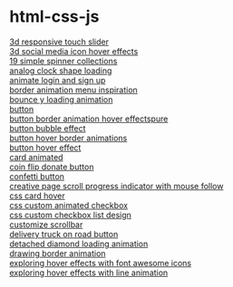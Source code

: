 # html-css-js
<a href="https://hawanbeats.github.io/html-css-js/3d%20responsive%20touch%20slider/">3d responsive touch slider</a>
<br>
<a href="https://hawanbeats.github.io/html-css-js/3d%20social%20media%20icon%20hover%20effects/">3d social media icon hover effects</a>
<br>
<a href="https://hawanbeats.github.io/html-css-js/19%20simple%20spinner%20collections/">19 simple spinner collections</a>
<br>
<a href="https://hawanbeats.github.io/html-css-js/analog%20clock%20shape%20loading/">analog clock shape loading</a>
<br>
<a href="https://hawanbeats.github.io/html-css-js/animate%20login%20and%20sign%20up/">animate login and sign up</a>
<br>
<a href="https://hawanbeats.github.io/html-css-js/border%20animation%20menu%20inspiration/">border animation menu inspiration</a>
<br>
<a href="https://hawanbeats.github.io/html-css-js/bounce%20y%20loading%20animation/">bounce y loading animation</a>
<br>
<a href="https://hawanbeats.github.io/html-css-js/button/">button</a>
<br>
<a href="https://hawanbeats.github.io/html-css-js/button%20border%20animation%20on%20hover%20effectspure/">button border animation hover effectspure</a>
<br>
<a href="https://hawanbeats.github.io/html-css-js/button%20bubble%20effect/">button bubble effect</a>
<br>
<a href="https://hawanbeats.github.io/html-css-js/button%20hover%20border%20animations/">button hover border animations</a>
<br>
<a href="https://hawanbeats.github.io/html-css-js/button%20hover%20effect/">button hover effect</a>
<br>
<a href="https://hawanbeats.github.io/html-css-js/card%20animated/">card animated</a>
<br>
<a href="https://hawanbeats.github.io/html-css-js/coin%20flip%20donate%20button/">coin flip donate button</a>
<br>
<a href="https://hawanbeats.github.io/html-css-js/confetti%20button/">confetti button</a>
<br>
<a href="https://hawanbeats.github.io/html-css-js/creative%20page%20scroll%20progress%20indicator%20with%20mouse%20follow/">creative page scroll progress indicator with mouse follow</a>
<br>
<a href="https://hawanbeats.github.io/html-css-js/css%20card%20hover/">css card hover</a>
<br>
<a href="https://hawanbeats.github.io/html-css-js/css%20custom%20animated%20checkbox/">css custom animated checkbox</a>
<br>
<a href="https://hawanbeats.github.io/html-css-js/css%20custom%20checkbox%20list%20design/">css custom checkbox list design</a>
<br>
<a href="https://hawanbeats.github.io/html-css-js/customize%20scrollbar/">customize scrollbar</a>
<br>
<a href="https://hawanbeats.github.io/html-css-js/delivery%20truck%20on%20road%20button/">delivery truck on road button</a>
<br>
<a href="https://hawanbeats.github.io/html-css-js/detached%20diamond%20loading%20animation/">detached diamond loading animation</a>
<br>
<a href="https://hawanbeats.github.io/html-css-js/drawing%20border%20animation/">drawing border animation</a>
<br>
<a href="https://hawanbeats.github.io/html-css-js/exploring%20hover%20effects%20with%20font%20awesome%20icons/">exploring hover effects with font awesome icons</a>
<br>
<a href="https://hawanbeats.github.io/html-css-js/exploring%20hover%20effects%20with%20line%20animation/">exploring hover effects with line animation</a>
